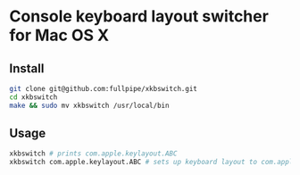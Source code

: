 # Console keyboard layout switcher for Mac OS X

## Install

```bash
git clone git@github.com:fullpipe/xkbswitch.git
cd xkbswitch
make && sudo mv xkbswitch /usr/local/bin
```

## Usage

```bash
xkbswitch # prints com.apple.keylayout.ABC
xkbswitch com.apple.keylayout.ABC # sets up keyboard layout to com.apple.keylayout.ABC
```

